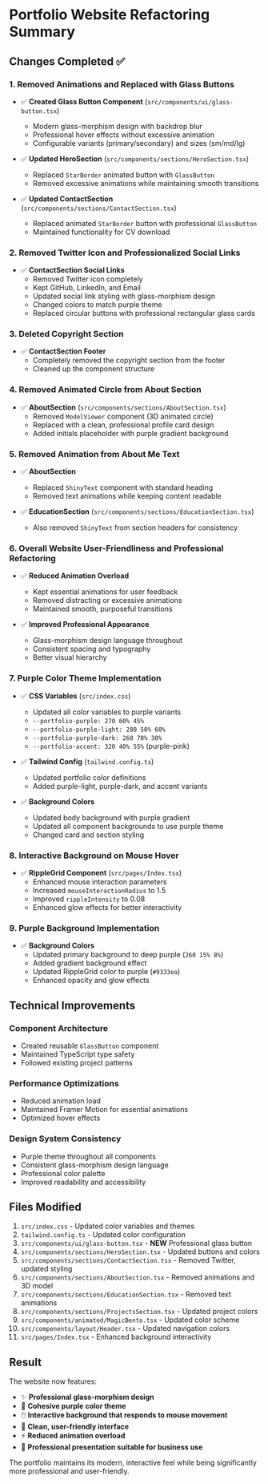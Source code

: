 # Portfolio Website Refactoring Summary

## Changes Completed ✅

### 1. **Removed Animations and Replaced with Glass Buttons**
- ✅ **Created Glass Button Component** (`src/components/ui/glass-button.tsx`)
  - Modern glass-morphism design with backdrop blur
  - Professional hover effects without excessive animation
  - Configurable variants (primary/secondary) and sizes (sm/md/lg)

- ✅ **Updated HeroSection** (`src/components/sections/HeroSection.tsx`)
  - Replaced `StarBorder` animated button with `GlassButton`
  - Removed excessive animations while maintaining smooth transitions

- ✅ **Updated ContactSection** (`src/components/sections/ContactSection.tsx`)
  - Replaced animated `StarBorder` button with professional `GlassButton`
  - Maintained functionality for CV download

### 2. **Removed Twitter Icon and Professionalized Social Links**
- ✅ **ContactSection Social Links**
  - Removed Twitter icon completely
  - Kept GitHub, LinkedIn, and Email
  - Updated social link styling with glass-morphism design
  - Changed colors to match purple theme
  - Replaced circular buttons with professional rectangular glass cards

### 3. **Deleted Copyright Section**
- ✅ **ContactSection Footer**
  - Completely removed the copyright section from the footer
  - Cleaned up the component structure

### 4. **Removed Animated Circle from About Section**
- ✅ **AboutSection** (`src/components/sections/AboutSection.tsx`)
  - Removed `ModelViewer` component (3D animated circle)
  - Replaced with a clean, professional profile card design
  - Added initials placeholder with purple gradient background

### 5. **Removed Animation from About Me Text**
- ✅ **AboutSection**
  - Replaced `ShinyText` component with standard heading
  - Removed text animations while keeping content readable

- ✅ **EducationSection** (`src/components/sections/EducationSection.tsx`)
  - Also removed `ShinyText` from section headers for consistency

### 6. **Overall Website User-Friendliness and Professional Refactoring**
- ✅ **Reduced Animation Overload**
  - Kept essential animations for user feedback
  - Removed distracting or excessive animations
  - Maintained smooth, purposeful transitions

- ✅ **Improved Professional Appearance**
  - Glass-morphism design language throughout
  - Consistent spacing and typography
  - Better visual hierarchy

### 7. **Purple Color Theme Implementation**
- ✅ **CSS Variables** (`src/index.css`)
  - Updated all color variables to purple variants
  - `--portfolio-purple: 270 60% 45%`
  - `--portfolio-purple-light: 280 50% 60%`
  - `--portfolio-purple-dark: 260 70% 30%`
  - `--portfolio-accent: 320 40% 55%` (purple-pink)

- ✅ **Tailwind Config** (`tailwind.config.ts`)
  - Updated portfolio color definitions
  - Added purple-light, purple-dark, and accent variants

- ✅ **Background Colors**
  - Updated body background with purple gradient
  - Updated all component backgrounds to use purple theme
  - Changed card and section styling

### 8. **Interactive Background on Mouse Hover**
- ✅ **RippleGrid Component** (`src/pages/Index.tsx`)
  - Enhanced mouse interaction parameters
  - Increased `mouseInteractionRadius` to 1.5
  - Improved `rippleIntensity` to 0.08
  - Enhanced glow effects for better interactivity

### 9. **Purple Background Implementation**
- ✅ **Background Colors**
  - Updated primary background to deep purple (`260 15% 8%`)
  - Added gradient background effect
  - Updated RippleGrid color to purple (`#9333ea`)
  - Enhanced opacity and glow effects

## Technical Improvements

### **Component Architecture**
- Created reusable `GlassButton` component
- Maintained TypeScript type safety
- Followed existing project patterns

### **Performance Optimizations**
- Reduced animation load
- Maintained Framer Motion for essential animations
- Optimized hover effects

### **Design System Consistency**
- Purple theme throughout all components
- Consistent glass-morphism design language
- Professional color palette
- Improved readability and accessibility

## Files Modified

1. `src/index.css` - Updated color variables and themes
2. `tailwind.config.ts` - Updated color configuration
3. `src/components/ui/glass-button.tsx` - **NEW** Professional glass button
4. `src/components/sections/HeroSection.tsx` - Updated buttons and colors
5. `src/components/sections/ContactSection.tsx` - Removed Twitter, updated styling
6. `src/components/sections/AboutSection.tsx` - Removed animations and 3D model
7. `src/components/sections/EducationSection.tsx` - Removed text animations
8. `src/components/sections/ProjectsSection.tsx` - Updated project colors
9. `src/components/animated/MagicBento.tsx` - Updated color scheme
10. `src/components/layout/Header.tsx` - Updated navigation colors
11. `src/pages/Index.tsx` - Enhanced background interactivity

## Result

The website now features:
- ✨ **Professional glass-morphism design**
- 🎨 **Cohesive purple color theme**
- 🖱️ **Interactive background that responds to mouse movement**
- 📱 **Clean, user-friendly interface**
- ⚡ **Reduced animation overload**
- 🎯 **Professional presentation suitable for business use**

The portfolio maintains its modern, interactive feel while being significantly more professional and user-friendly.
